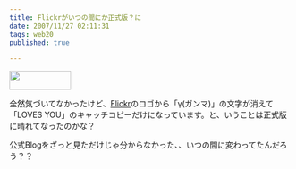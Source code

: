 ```yaml
---
title: Flickrがいつの間にか正式版？に
date: 2007/11/27 02:11:31
tags: web20
published: true

---
```


<p><img src="http://blog.katsuma.tv/images/logo_flickr.png" border="0" width="110" height="34" /></p><p>全然気づいてなかったけど、<a href="http://www.flickr.com/">Flickr</a>のロゴから「&gamma;(ガンマ)」の文字が消えて「LOVES YOU」のキャッチコピーだけになっています。と、いうことは正式版に晴れてなったのかな？</p><p>公式Blogをざっと見ただけじゃ分からなかった、、いつの間に変わってたんだろう？？</p>


